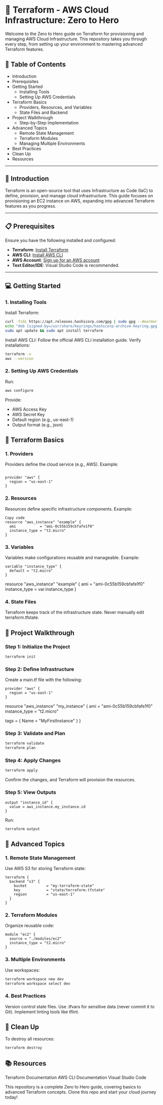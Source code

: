 # 🚀 Terraform - AWS Cloud Infrastructure: Zero to Hero

Welcome to the Zero to Hero guide on Terraform for provisioning and managing AWS Cloud Infrastructure. This repository takes you through every step, from setting up your environment to mastering advanced Terraform features.

## 📖 Table of Contents
- Introduction
- Prerequisites
- Getting Started
  - Installing Tools
  - Setting Up AWS Credentials
- Terraform Basics
  - Providers, Resources, and Variables
  - State Files and Backend
- Project Walkthrough
  - Step-by-Step Implementation
- Advanced Topics
  - Remote State Management
  - Terraform Modules
  - Managing Multiple Environments
- Best Practices
- Clean Up
- Resources

---

## 📝 Introduction

Terraform is an open-source tool that uses Infrastructure as Code (IaC) to define, provision, and manage cloud infrastructure. This guide focuses on provisioning an EC2 instance on AWS, expanding into advanced Terraform features as you progress.

---

## 📋 Prerequisites

Ensure you have the following installed and configured:
- **Terraform**: [Install Terraform](https://developer.hashicorp.com/terraform/downloads)
- **AWS CLI**: [Install AWS CLI](https://docs.aws.amazon.com/cli/latest/userguide/install-cliv2.html)
- **AWS Account**: [Sign up for an AWS account](https://aws.amazon.com/)
- **Text Editor/IDE**: Visual Studio Code is recommended.

---

## 💻 Getting Started

### 1. Installing Tools

Install Terraform:
```bash
curl -fsSL https://apt.releases.hashicorp.com/gpg | sudo gpg --dearmor -o /usr/share/keyrings/hashicorp-archive-keyring.gpg
echo "deb [signed-by=/usr/share/keyrings/hashicorp-archive-keyring.gpg] https://apt.releases.hashicorp.com $(lsb_release -cs) main" | sudo tee /etc/apt/sources.list.d/hashicorp.list
sudo apt update && sudo apt install terraform
```


Install AWS CLI: Follow the official AWS CLI installation guide.
Verify installations:
```bash
terraform -v
aws --version
```

### 2. Setting Up AWS Credentials
Run:
```bash
aws configure
```
Provide:
- AWS Access Key
- AWS Secret Key
- Default region (e.g., us-east-1)
- Output format (e.g., json)

## 🚀 Terraform Basics
### 1. Providers
Providers define the cloud service (e.g., AWS). Example:
```hcl

provider "aws" {
  region = "us-east-1"
}
```
### 2. Resources
Resources define specific infrastructure components. Example:
```hcl
Copy code
resource "aws_instance" "example" {
  ami           = "ami-0c55b159cbfafe1f0"
  instance_type = "t2.micro"
}
```
### 3. Variables
Variables make configurations reusable and manageable. Example:
```hcl
variable "instance_type" {
  default = "t2.micro"
}
```
resource "aws_instance" "example" {
  ami           = "ami-0c55b159cbfafe1f0"
  instance_type = var.instance_type
}

### 4. State Files
Terraform keeps track of the infrastructure state. Never manually edit terraform.tfstate.

## 🔨 Project Walkthrough
### Step 1: Initialize the Project
```bash
terraform init
```
### Step 2: Define Infrastructure
Create a main.tf file with the following:
```hcl
provider "aws" {
  region = "us-east-1"
}
```
resource "aws_instance" "my_instance" {
  ami           = "ami-0c55b159cbfafe1f0"
  instance_type = "t2.micro"

  tags = {
    Name = "MyFirstInstance"
  }
}

### Step 3: Validate and Plan
```bash
terraform validate
terraform plan
```
### Step 4: Apply Changes
```bash
terraform apply
```
Confirm the changes, and Terraform will provision the resources.
### Step 5: View Outputs
```hcl
output "instance_id" {
  value = aws_instance.my_instance.id
}
```
Run:
```bash
terraform output
```

## 🌟 Advanced Topics
### 1. Remote State Management
Use AWS S3 for storing Terraform state:
```hcl
terraform {
  backend "s3" {
    bucket         = "my-terraform-state"
    key            = "state/terraform.tfstate"
    region         = "us-east-1"
  }
}
```
### 2. Terraform Modules
Organize reusable code:
```hcl
module "ec2" {
  source = "./modules/ec2"
  instance_type = "t2.micro"
}
```
### 3. Multiple Environments
Use workspaces:
```bash
terraform workspace new dev
terraform workspace select dev
```
### 4. Best Practices
Version control state files.
Use .tfvars for sensitive data (never commit it to Git).
Implement linting tools like tflint.

## 🧹 Clean Up
To destroy all resources:
```bash
terraform destroy
```

## 📚 Resources
Terraform Documentation
AWS CLI Documentation
Visual Studio Code

This repository is a complete Zero to Hero guide, covering basics to advanced Terraform concepts. Clone this repo and start your cloud journey today!

